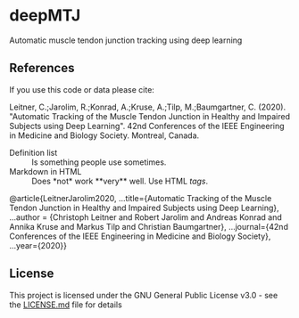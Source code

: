 # deepMTJ
Automatic muscle tendon junction tracking using deep learning

## References

If you use this code or data please cite:

Leitner, C.;Jarolim, R.;Konrad, A.;Kruse, A.;Tilp, M.;Baumgartner, C. (2020). "Automatic Tracking of the Muscle Tendon Junction in Healthy and Impaired Subjects using Deep Learning". 42nd Conferences of the IEEE Engineering in Medicine and Biology Society. Montreal, Canada.

<dl>
  <dt>Definition list</dt>
  <dd>Is something people use sometimes.</dd>

  <dt>Markdown in HTML</dt>
  <dd>Does *not* work **very** well. Use HTML <em>tags</em>.</dd>
</dl>

@article{LeitnerJarolim2020,
...title={Automatic Tracking of the Muscle Tendon Junction in Healthy and Impaired Subjects using Deep Learning},
...author = {Christoph Leitner and Robert Jarolim and Andreas Konrad and Annika Kruse and Markus Tilp and Christian Baumgartner},
...journal={42nd Conferences of the IEEE Engineering in Medicine and Biology Society},
...year={2020}}

## License

This project is licensed under the GNU General Public License v3.0 - see the [LICENSE.md](LICENSE.md) file for details


